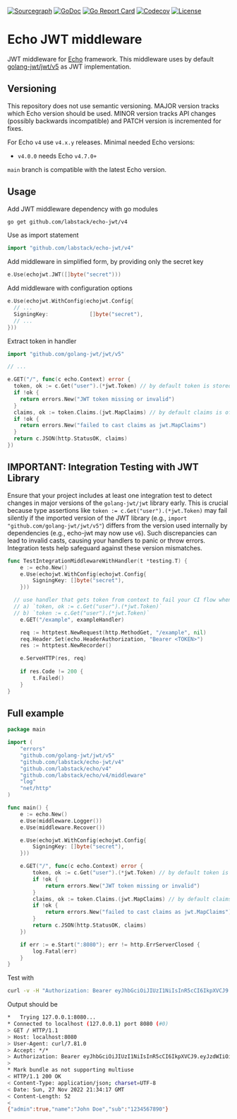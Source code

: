[![Sourcegraph](https://sourcegraph.com/github.com/labstack/echo-jwt/-/badge.svg?style=flat-square)](https://sourcegraph.com/github.com/labstack/echo-jwt?badge)
[![GoDoc](http://img.shields.io/badge/go-documentation-blue.svg?style=flat-square)](https://pkg.go.dev/github.com/labstack/echo-jwt/v4)
[![Go Report Card](https://goreportcard.com/badge/github.com/labstack/echo-jwt?style=flat-square)](https://goreportcard.com/report/github.com/labstack/echo-jwt)
[![Codecov](https://img.shields.io/codecov/c/github/labstack/echo-jwt.svg?style=flat-square)](https://codecov.io/gh/labstack/echo-jwt)
[![License](http://img.shields.io/badge/license-mit-blue.svg?style=flat-square)](https://raw.githubusercontent.com/labstack/echo-jwt/master/LICENSE)

# Echo JWT middleware

JWT middleware for [Echo](https://github.com/labstack/echo) framework. This middleware uses by default [golang-jwt/jwt/v5](https://github.com/golang-jwt/jwt) 
as JWT implementation.

## Versioning

This repository does not use semantic versioning. MAJOR version tracks which Echo version should be used. MINOR version
tracks API changes (possibly backwards incompatible) and PATCH version is incremented for fixes.

For Echo `v4` use `v4.x.y` releases.
Minimal needed Echo versions:
* `v4.0.0` needs Echo `v4.7.0+`

`main` branch is compatible with the latest Echo version.

## Usage

Add JWT middleware dependency with go modules
```bash
go get github.com/labstack/echo-jwt/v4
```

Use as import statement
```go
import "github.com/labstack/echo-jwt/v4"
```

Add middleware in simplified form, by providing only the secret key
```go
e.Use(echojwt.JWT([]byte("secret")))
```

Add middleware with configuration options
```go
e.Use(echojwt.WithConfig(echojwt.Config{
  // ...
  SigningKey:             []byte("secret"),
  // ...
}))
```

Extract token in handler
```go
import "github.com/golang-jwt/jwt/v5"

// ...

e.GET("/", func(c echo.Context) error {
  token, ok := c.Get("user").(*jwt.Token) // by default token is stored under `user` key
  if !ok {
    return errors.New("JWT token missing or invalid")
  }
  claims, ok := token.Claims.(jwt.MapClaims) // by default claims is of type `jwt.MapClaims`
  if !ok {
    return errors.New("failed to cast claims as jwt.MapClaims")
  }
  return c.JSON(http.StatusOK, claims)
})
```

## IMPORTANT: Integration Testing with JWT Library

Ensure that your project includes at least one integration test to detect changes in major versions of the `golang-jwt/jwt` library early.
This is crucial because type assertions like `token := c.Get("user").(*jwt.Token)` may fail silently if the imported version of the JWT library (e.g., `import "github.com/golang-jwt/jwt/v5"`) differs from the version used internally by dependencies (e.g., echo-jwt may now use `v6`). Such discrepancies can lead to invalid casts, causing your handlers to panic or throw errors. Integration tests help safeguard against these version mismatches.

```go
func TestIntegrationMiddlewareWithHandler(t *testing.T) {
	e := echo.New()
	e.Use(echojwt.WithConfig(echojwt.Config{
		SigningKey: []byte("secret"),
	}))

  // use handler that gets token from context to fail your CI flow when `golang-jwt/jwt` library version changes 
  // a) `token, ok := c.Get("user").(*jwt.Token)`
  // b) `token := c.Get("user").(*jwt.Token)`
	e.GET("/example", exampleHandler) 

	req := httptest.NewRequest(http.MethodGet, "/example", nil)
	req.Header.Set(echo.HeaderAuthorization, "Bearer <TOKEN>")
	res := httptest.NewRecorder()

	e.ServeHTTP(res, req)
	
	if res.Code != 200 {
		t.Failed()
	}
}
```


## Full example

```go
package main

import (
	"errors"
	"github.com/golang-jwt/jwt/v5"
	"github.com/labstack/echo-jwt/v4"
	"github.com/labstack/echo/v4"
	"github.com/labstack/echo/v4/middleware"
	"log"
	"net/http"
)

func main() {
	e := echo.New()
	e.Use(middleware.Logger())
	e.Use(middleware.Recover())

	e.Use(echojwt.WithConfig(echojwt.Config{
		SigningKey: []byte("secret"),
	}))

	e.GET("/", func(c echo.Context) error {
		token, ok := c.Get("user").(*jwt.Token) // by default token is stored under `user` key
		if !ok {
			return errors.New("JWT token missing or invalid")
		}
		claims, ok := token.Claims.(jwt.MapClaims) // by default claims is of type `jwt.MapClaims`
		if !ok {
			return errors.New("failed to cast claims as jwt.MapClaims")
		}
		return c.JSON(http.StatusOK, claims)
	})

	if err := e.Start(":8080"); err != http.ErrServerClosed {
		log.Fatal(err)
	}
}
```

Test with
```bash
curl -v -H "Authorization: Bearer eyJhbGciOiJIUzI1NiIsInR5cCI6IkpXVCJ9.eyJzdWIiOiIxMjM0NTY3ODkwIiwibmFtZSI6IkpvaG4gRG9lIiwiYWRtaW4iOnRydWV9.TJVA95OrM7E2cBab30RMHrHDcEfxjoYZgeFONFh7HgQ" http://localhost:8080
```

Output should be
```bash
*   Trying 127.0.0.1:8080...
* Connected to localhost (127.0.0.1) port 8080 (#0)
> GET / HTTP/1.1
> Host: localhost:8080
> User-Agent: curl/7.81.0
> Accept: */*
> Authorization: Bearer eyJhbGciOiJIUzI1NiIsInR5cCI6IkpXVCJ9.eyJzdWIiOiIxMjM0NTY3ODkwIiwibmFtZSI6IkpvaG4gRG9lIiwiYWRtaW4iOnRydWV9.TJVA95OrM7E2cBab30RMHrHDcEfxjoYZgeFONFh7HgQ
> 
* Mark bundle as not supporting multiuse
< HTTP/1.1 200 OK
< Content-Type: application/json; charset=UTF-8
< Date: Sun, 27 Nov 2022 21:34:17 GMT
< Content-Length: 52
< 
{"admin":true,"name":"John Doe","sub":"1234567890"}
```
